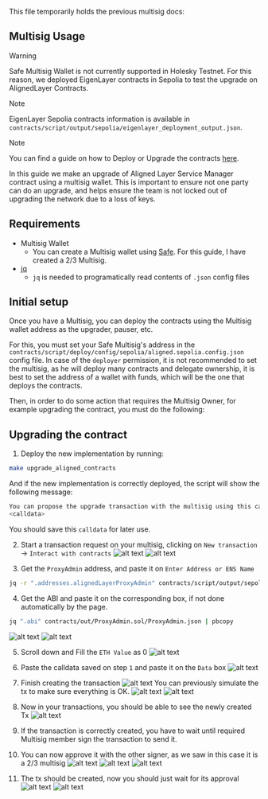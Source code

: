 This file temporarily holds the previous multisig docs:

## Multisig Usage

> [!WARNING]  
> Safe Multisig Wallet is not currently supported in Holesky Testnet.
> For this reason, we deployed EigenLayer contracts in Sepolia to test the upgrade on AlignedLayer Contracts.

> [!NOTE]
> EigenLayer Sepolia contracts information is available in `contracts/script/output/sepolia/eigenlayer_deployment_output.json`.

> [!NOTE]
> You can find a guide on how to Deploy or Upgrade the contracts [here](./3_guides/setup_holesky.md).

In this guide we make an upgrade of Aligned Layer Service Manager contract using a multisig wallet. This is important to ensure not one party can do an upgrade, and helps ensure the team is not locked out of upgrading the network due to a loss of keys.

## Requirements
- Multisig Wallet
  - You can create a Multisig wallet using [Safe](https://safe.global/). For this guide, I have created a 2/3 Multisig.
- [jq](https://jqlang.github.io/jq/download/)
  - `jq` is needed to programatically read contents of `.json` config files 

## Initial setup

Once you have a Multisig, you can deploy the contracts using the Multisig wallet address as the upgrader, pauser, etc.

For this, you must set your Safe Multisig's address in the `contracts/script/deploy/config/sepolia/aligned.sepolia.config.json` config file. In case of the `deployer` permission, it is not recommended to set the multisig, as he will deploy many contracts and delegate ownership, it is best to set the address of a wallet with funds, which will be the one that deploys the contracts.

Then, in order to do some action that requires the Multisig Owner, for example upgrading the contract, you must do the following:

## Upgrading the contract

1) Deploy the new implementation by running:

```bash
make upgrade_aligned_contracts
```

And if the new implementation is correctly deployed, the script will show the following message:

```bash
You can propose the upgrade transaction with the multisig using this calldata
<calldata>
```

You should save this `calldata` for later use.

2) Start a transaction request on your multisig, clicking on `New transaction` -> `Interact with contracts`
![alt text](./images/multisig-1.png)
![alt text](./images/multisig-2.png)

3) Get the `ProxyAdmin` address, and paste it on `Enter Address or ENS Name`
```bash
jq -r ".addresses.alignedLayerProxyAdmin" contracts/script/output/sepolia/alignedlayer_deployment_output.json | pbcopy
```

4) Get the ABI and paste it on the corresponding box, if not done automatically by the page.
```bash
jq ".abi" contracts/out/ProxyAdmin.sol/ProxyAdmin.json | pbcopy
```
![alt text](./images/multisig-3.png)
![alt text](./images/multisig-4.png)


5) Scroll down and Fill the `ETH Value` as 0
![alt text](./images/multisig-5.png)

6) Paste the calldata saved on step `1` and paste it on the `Data` box
![alt text](./images/multisig-6.png)

7) Finish creating the transaction
![alt text](./images/multisig-7.png)
You can previously simulate the tx to make sure everything is OK.
![alt text](./images/multisig-8.png)
![alt text](./images/multisig-9.png)

8) Now in your transactions, you should be able to see the newly created Tx
![alt text](./images/multisig-10.png)

9) If the transaction is correctly created, you have to wait until required Multisig member sign the transaction to send it.

10) You can now approve it with the other signer, as we saw in this case it is a 2/3 multisig
![alt text](./images/multisig-11.png)
![alt text](./images/multisig-12.png)
![alt text](./images/multisig-13.png)

11) The tx should be created, now you should just wait for its approval
![alt text](./images/multisig-14.png)
![alt text](./images/multisig-15.png)